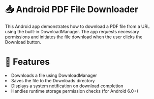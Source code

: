 # 📥 Android PDF File Downloader
This Android app demonstrates how to download a PDF file from a URL using the built-in DownloadManager. The app requests necessary permissions and initiates the file download when the user clicks the Download button. 

# 🚀 Features
<li>Downloads a file using DownloadManager
<li>Saves the file to the Downloads directory
<li>Displays a system notification on download completion
<li>Handles runtime storage permission checks (for Android 6.0+)



